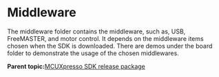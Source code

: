 # Middleware

The middleware folder contains the middleware, such as, USB, FreeMASTER, and motor control. It depends on the middleware items chosen when the SDK is downloaded. There are demos under the board folder to demonstrate the usage of the chosen middlewares.

**Parent topic:**[MCUXpresso SDK release package](../topics/mcuxpresso_sdk_release_package.md)

